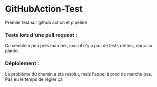# GitHubAction-Test
Premier test sur github action et pipeline

### Tests lors d'une pull request :
Ca semble à peu près marcher, masi il n'y a pas de tests définis, donc ca plante.

### Déploiement :
Le problème du chemin a été résolut, mais l'appel à prod de marche pas.
Pas eu le temps de régler ça

